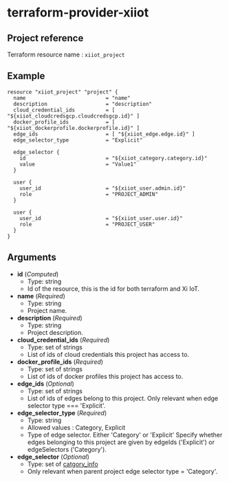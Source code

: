 # terraform-provider-xiiot

## Project reference

Terraform resource name : `xiiot_project`

## Example

```
resource "xiiot_project" "project" {
  name                          = "name"
  description                   = "description"
  cloud_credential_ids          = [ "${xiiot_cloudcredsgcp.cloudcredsgcp.id}" ]
  docker_profile_ids            = [ "${xiiot_dockerprofile.dockerprofile.id}" ]
  edge_ids                      = [ "${xiiot_edge.edge.id}" ]
  edge_selector_type            = "Explicit"

  edge_selector {
    id                          = "${xiiot_category.category.id}"
    value                       = "Value1"
  }

  user {
    user_id                     = "${xiiot_user.admin.id}"
    role                        = "PROJECT_ADMIN"
  }

  user {
    user_id                     = "${xiiot_user.user.id}"
    role                        = "PROJECT_USER"
  }
}
```

## Arguments

* __id__ (_Computed_)
  * Type: string
  * Id of the resource, this is the id for both terraform and Xi IoT.
* __name__ (_Required_)
  * Type: string
  * Project name.
* __description__ (_Required_)
  * Type: string
  * Project description.
* __cloud_credential_ids__ (_Required_)
  * Type: set of strings
  * List of ids of cloud credentials this project has access to.
* __docker_profile_ids__ (_Required_)
  * Type: set of strings
  * List of ids of docker profiles this project has access to.
* __edge_ids__ (_Optional_)
  * Type: set of strings
  * List of ids of edges belong to this project. Only relevant when edge selector type === 'Explicit'.
* __edge_selector_type__ (_Required_)
  * Type: string
  * Allowed values : Category, Explicit
  * Type of edge selector. Either 'Category' or 'Explicit' Specify whether edges belonging to this project are given by edgeIds ('Explicit') or edgeSelectors ('Category').
* __edge_selector__ (_Optional_)
  * Type: set of [catgory_info](category_info.md)
  * Only relevant when parent project edge selector type = 'Category'.
